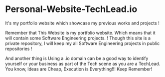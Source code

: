 # Personal-Website-TechLead.io
It's my portfolio website which showcase my previous works and projects !

Remember that This Website is my portfolio website. Which means that it will contain some Software Engineering projects. !
Though this site is a private repository, I will keep my all Software Engineering projects in public repositories !

And another thing is Using a .io domain can be a good way to identify yourself or your business as part of the Tech scene as you are a TechLead.
You know, Ideas are Cheap, Execution is Everything!!! Keep Remember!
